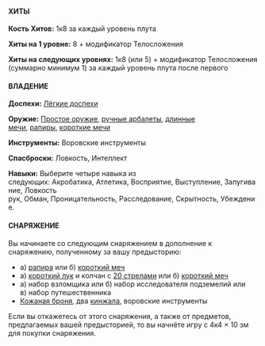 #### ХИТЫ

**Кость Хитов:** 1к8 за каждый уровень плута

**Хиты на 1 уровне:** 8 + модификатор Телосложения

**Хиты на следующих уровнях:** 1к8 (или 5) + модификатор Телосложения (суммарно минимум 1) за каждый уровень плута после первого

  

#### ВЛАДЕНИЕ

**Доспехи:** [Лёгкие доспехи](https://dnd.su/articles/inventory/95-armor_and_shields/#armor.light)

**Оружие:** [Простое оружие](https://dnd.su/articles/inventory/96-arms/#weapon.simple), [ручные арбалеты](https://dnd.su/articles/inventory/96-arms/#weapon.crossbow-hand), [длинные мечи](https://dnd.su/articles/inventory/96-arms/#weapon.longsword), [рапиры](https://dnd.su/articles/inventory/96-arms/#weapon.rapier), [короткие мечи](https://dnd.su/articles/inventory/96-arms/#weapon.shortsword)

**Инструменты:** Воровские инструменты

**Спасброски:** Ловкость, Интеллект

**Навыки:** Выберите четыре навыка из следующих: Акробатика, Атлетика, Восприятие, Выступление, Запугивание, Ловкость рук, Обман, Проницательность, Расследование, Скрытность, Убеждение.

  

#### СНАРЯЖЕНИЕ

Вы начинаете со следующим снаряжением в дополнение к снаряжению, полученному за вашу предысторию:

- а) [рапира](https://dnd.su/articles/inventory/96-arms/#weapon.rapier) или б) [короткий меч](https://dnd.su/articles/inventory/96-arms/#weapon.shortsword)
- а) [короткий лук](https://dnd.su/articles/inventory/96-arms/#weapon.shortbow) и колчан с [20 стрелами](https://dnd.su/articles/inventory/98-equipment/#equipment.arrow) или б) [короткий меч](https://dnd.su/articles/inventory/96-arms/#weapon.shortsword)
- а) набор взломщика или б) набор исследователя подземелий или в) набор путешественника
- [Кожаная броня](https://dnd.su/articles/inventory/95-armor_and_shields/#armor.leather), два [кинжала](https://dnd.su/articles/inventory/96-arms/#weapon.dagger), воровские инструменты

Если вы откажетесь от этого снаряжения, а также от предметов, предлагаемых вашей предысторией, то вы начнёте игру с 4к4 × 10 зм для покупки снаряжения.